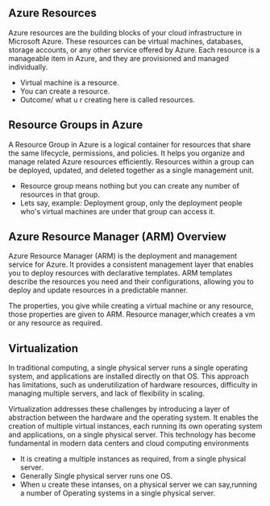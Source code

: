 ## Azure Resources
Azure resources are the building blocks of your cloud infrastructure in Microsoft Azure. These resources can be virtual machines, databases, storage accounts, or any other service offered by Azure. Each resource is a manageable item in Azure, and they are provisioned and managed individually.

- Virtual machine is a resource.
- You can create a resource.
- Outcome/ what u r creating here is called resources.

## Resource Groups in Azure
A Resource Group in Azure is a logical container for resources that share the same lifecycle, permissions, and policies. It helps you organize and manage related Azure resources efficiently. Resources within a group can be deployed, updated, and deleted together as a single management unit.

- Resource group means nothing but you can create any number of resources in that group.
- Lets say, example: Deployment group, only the deployment people who's virtual machines are under that group can access it.

## Azure Resource Manager (ARM) Overview
Azure Resource Manager (ARM) is the deployment and management service for Azure. It provides a consistent management layer that enables you to deploy resources with declarative templates. ARM templates describe the resources you need and their configurations, allowing you to deploy and update resources in a predictable manner.

The properties, you give while creating a virtual machine or any resource, those properties are given to ARM.
Resource manager,which creates a vm or any resource as required.

## Virtualization
In traditional computing, a single physical server runs a single operating system, and applications are installed directly on that OS. This approach has limitations, such as underutilization of hardware resources, difficulty in managing multiple servers, and lack of flexibility in scaling.

Virtualization addresses these challenges by introducing a layer of abstraction between the hardware and the operating system. It enables the creation of multiple virtual instances, each running its own operating system and applications, on a single physical server. This technology has become fundamental in modern data centers and cloud computing environments

- It is creating a multiple instances as required, from a single physical server.
- Generally Single physical server runs one OS.
- When u create these intanses, on a physical server we can say,running a number of Operating systems in a single physical server.
